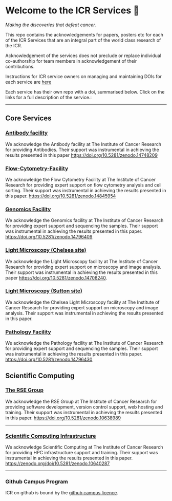 # Welcome to the ICR Services 👋
*Making the discoveries that defeat cancer.*

This repo contains the acknowledgements for papers, posters etc for each of the ICR Services that are an integral part of the world class research of the ICR.

Acknowledgement of the services does not preclude or replace individual co-authorship for team members in acknowledgement of their contributions.

Instructions for ICR service owners on managing and maintaining DOIs for each service are [here](https://github.com/ICR-Services/Instructions)

Each service has their own repo with a doi, summarised below. Click on the links for a full description of the service.:

---

## Core Services

### [Antibody facility](https://github.com/ICR-Services/Antibody-Facility)
We acknowledge the Antibody facility at The Institute of Cancer Research for providing Antibodies. Their support was instrumental in achieving the results presented in this paper https://doi.org/10.5281/zenodo.14748209


### [Flow-Cytometry-Facility](https://github.com/ICR-Services/ICR-Flow-Cytometry-Facility)
We acknowledge the Flow Cytometry Facility at The Institute of Cancer Research for providing expert support on flow cytometry analysis and cell sorting. Their support was instrumental in achieving the results presented in this paper. https://doi.org/10.5281/zenodo.14845954

### [Genomics Facility](https://github.com/ICR-Services/Genomics-Facility)
We acknowledge the Genomics facility at The Institute of Cancer Research for providing expert support and sequencing the samples. Their support was instrumental in achieving the results presented in this paper. https://doi.org/10.5281/zenodo.14796409

### [Light Microscopy (Chelsea site)](https://github.com/ICR-Services/Light-Microscopy-Facility-Chelsea)
We acknowledge the Light Microscopy facility at The Institute of Cancer Research for providing expert support on microscopy and image analysis. Their support was instrumental in achieving the results presented in this paper https://doi.org/10.5281/zenodo.14708240.

### [Light Microscopy (Sutton site)](https://github.com/ICR-Services/Light-Microscopy-Facility)
We acknowledge the Chelsea Light Microscopy facility at The Institute of Cancer Research for providing expert support on microscopy and image analysis. Their support was instrumental in achieving the results presented in this paper.

### [Pathology Facility](https://github.com/ICR-Services/Pathology-Facility)
We acknowledge the Pathology facility at The Institute of Cancer Research for providing expert support and sequencing the samples. Their support was instrumental in achieving the results presented in this paper. https://doi.org/10.5281/zenodo.14796430

## Scientific Computing
### [The RSE Group](https://github.com/ICR-Services/RSE-Group)
We acknowledge the RSE Group at The Institute of Cancer Research for providing software development, version control support, web hosting and training. Their support was instrumental in achieving the results presented in this paper. https://doi.org/10.5281/zenodo.10638989

---

### [Scientific Computing Infrastructure](https://github.com/ICR-Services/Scientific-Computing/tree/main)
We acknowledge Scientific Computing at The Institute of Cancer Research for providing HPC infrastructure support and training. Their support was instrumental in achieving the results presented in this paper.  https://zenodo.org/doi/10.5281/zenodo.10640287

---

### Github Campus Program
ICR on github is bound by the [github campus licence](https://education.github.com/schools/terms).
